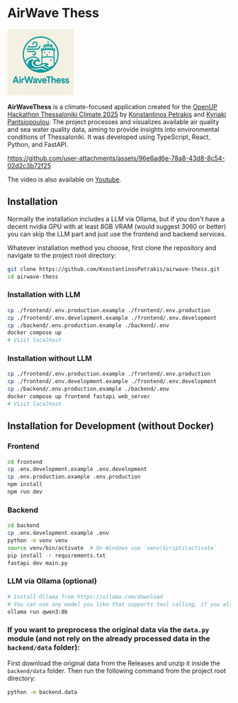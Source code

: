 # AirWave Thess

<img src="frontend/public/logo.png" alt="AirWave Thess Logo" style="width:150px;">

**AirWaveThess** is a climate-focused application created for the [OpenUP Hackathon Thessaloniki Climate 2025](https://openup.okfn.gr/) by [Konstantinos Petrakis](https://www.linkedin.com/in/konpetrakis/) and [Kyriaki Pantsiopoulou](https://www.linkedin.com/in/kiriaki-pantsiopoulou-a701b0215/). The project processes and visualizes available air quality and sea water quality data, aiming to provide insights into environmental conditions of Thessaloniki. It was developed using TypeScript, React, Python, and FastAPI.



https://github.com/user-attachments/assets/96e6ad6e-78a8-43d8-8c54-02d2c3b72f25

The video is also available on [Youtube](https://www.youtube.com/watch?v=AI9YiJhtKzs).

## Installation

Normally the installation includes a LLM via Ollama, but if you don't have a decent nvidia GPU with at least 8GB VRAM (would suggest 3060 or better) you can skip the LLM part and just use the frontend and backend services.

Whatever installation method you choose, first clone the repository and navigate to the project root directory:

```bash
git clone https://github.com/KonstantinosPetrakis/airwave-thess.git
cd airwave-thess
```

### Installation with LLM

```bash
cp ./frontend/.env.production.example ./frontend/.env.production
cp ./frontend/.env.development.example ./frontend/.env.development
cp ./backend/.env.production.example ./backend/.env
docker compose up
# Visit localhost
```

### Installation without LLM

```bash
cp ./frontend/.env.production.example ./frontend/.env.production
cp ./frontend/.env.development.example ./frontend/.env.development
cp ./backend/.env.production.example ./backend/.env
docker compose up frontend fastapi web_server
# Visit localhost
```

## Installation for Development (without Docker)

### Frontend

```bash
cd frontend
cp .env.development.example .env.development
cp .env.production.example .env.production
npm install
npm run dev
```

### Backend

```bash
cd backend
cp .env.development.example .env
python -m venv venv
source venv/bin/activate  # On Windows use `venv\Scripts\activate`
pip install -r requirements.txt
fastapi dev main.py
```

### LLM via Ollama (optional)

```bash
# Install Ollama from https://ollama.com/download
# You can use any model you like that supports tool calling, if you also change the main.py `MODEL_NAME` variable
ollama run qwen3:8b
```

### If you want to preprocess the original data via the `data.py` module (and not rely on the already processed data in the `backend/data` folder):

First download the original data from the Releases and unzip it inside the `backend/data` folder.
Then run the following command from the project root directory:

```bash
python -m backend.data
```
